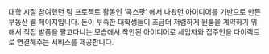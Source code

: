 대학 시절 참여했던 팀 프로젝트 활동인 ‘콕스팟’ 에서 나왔던 아이디어를 기반으로 만든 부동산 웹 페이지입니다. 
돈이 부족한 대학생들이 조금더 저렴하게 원룸을 계약하기 위해서 직접 발품을 팔고다니는 모습에서 착안된 아이디어로 세입자와 집주인을 다이렉트로 연결해주는 서비스를 제공합니다.
